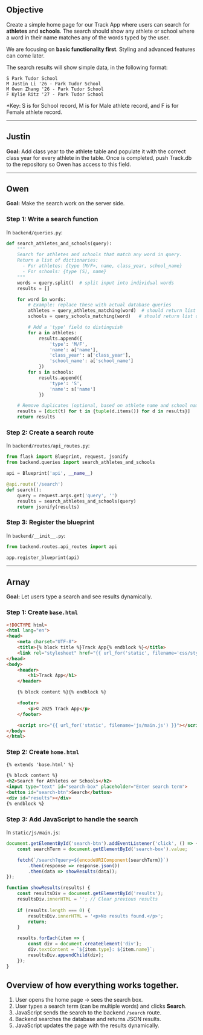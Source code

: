 
## Objective
Create a simple home page for our Track App where users can search for **athletes** and **schools**. The search should show any athlete or school where a word in their name matches any of the words typed by the user.

We are focusing on **basic functionality first**. Styling and advanced features can come later.  

The search results will show simple data, in the following format:

```
S Park Tudor School
M Justin Li '26 - Park Tudor School
M Owen Zhang '26 - Park Tudor School
F Kylie Ritz '27 - Park Tudor School
```


*Key: S is for School record, M is for Male athlete record, and F is for Female athlete record. 

---

## Justin
**Goal:** Add class year to the athlete table and populate it with the correct class year for every athlete in the table. Once is completed, push Track.db to the repository so Owen has access to this field. 

---

## Owen 

**Goal:** Make the search work on the server side.

### Step 1: Write a search function

In `backend/queries.py`:

```python
def search_athletes_and_schools(query):
    """
    Search for athletes and schools that match any word in query.
    Return a list of dictionaries:
      - For athletes: {type (M/F>, name, class_year, school_name}
      - For schools: {type (S), name}
    """
    words = query.split()  # split input into individual words
    results = []

    for word in words:
        # Example: replace these with actual database queries
        athletes = query_athletes_matching(word)  # should return list of dicts with type, name, class_year, school_name
        schools = query_schools_matching(word)   # should return list of dicts with type, name

        # Add a 'type' field to distinguish
        for a in athletes:
            results.append({
                'type': 'M/F',
                'name': a['name'],
                'class_year': a['class_year'],
                'school_name': a['school_name']
            })
        for s in schools:
            results.append({
                'type': 'S',
                'name': s['name']
            })

    # Remove duplicates (optional, based on athlete name and school name)
    results = [dict(t) for t in {tuple(d.items()) for d in results}]
    return results

```

### Step 2: Create a search route

In `backend/routes/api_routes.py`:

```python
from flask import Blueprint, request, jsonify
from backend.queries import search_athletes_and_schools

api = Blueprint('api', __name__)

@api.route('/search')
def search():
    query = request.args.get('query', '')
    results = search_athletes_and_schools(query)
    return jsonify(results)
```

### Step 3: Register the blueprint

In `backend/__init__.py`:

```python
from backend.routes.api_routes import api

app.register_blueprint(api)
```

---

## Arnay 

**Goal:** Let users type a search and see results dynamically.

### Step 1: Create `base.html`

```html
<!DOCTYPE html>
<html lang="en">
<head>
    <meta charset="UTF-8">
    <title>{% block title %}Track App{% endblock %}</title>
    <link rel="stylesheet" href="{{ url_for('static', filename='css/styles.css') }}">
</head>
<body>
    <header>
        <h1>Track App</h1>
    </header>

    {% block content %}{% endblock %}

    <footer>
        <p>© 2025 Track App</p>
    </footer>

    <script src="{{ url_for('static', filename='js/main.js') }}"></script>
</body>
</html>
```

### Step 2: Create `home.html`

```html
{% extends 'base.html' %}

{% block content %}
<h2>Search for Athletes or Schools</h2>
<input type="text" id="search-box" placeholder="Enter search term">
<button id="search-btn">Search</button>
<div id="results"></div>
{% endblock %}
```

### Step 3: Add JavaScript to handle the search

In `static/js/main.js`:

```javascript
document.getElementById('search-btn').addEventListener('click', () => {
    const searchTerm = document.getElementById('search-box').value;

    fetch(`/search?query=${encodeURIComponent(searchTerm)}`)
        .then(response => response.json())
        .then(data => showResults(data));
});

function showResults(results) {
    const resultsDiv = document.getElementById('results');
    resultsDiv.innerHTML = ''; // Clear previous results
    
    if (results.length === 0) {
        resultsDiv.innerHTML = '<p>No results found.</p>';
        return;
    }

    results.forEach(item => {
        const div = document.createElement('div');
        div.textContent = `${item.type}: ${item.name}`;
        resultsDiv.appendChild(div);
    });
}
```

## Overview of how everything works together.

1. User opens the home page → sees the search box.  
2. User types a search term (can be multiple words) and clicks **Search**.  
3. JavaScript sends the search to the backend `/search` route.  
4. Backend searches the database and returns JSON results.  
5. JavaScript updates the page with the results dynamically.  

